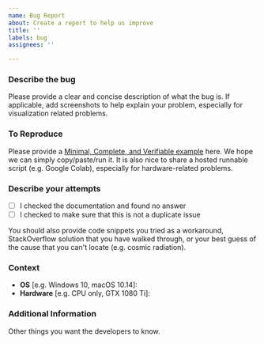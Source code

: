```yaml
---
name: Bug Report
about: Create a report to help us improve
title: ''
labels: bug
assignees: ''

---
```


### Describe the bug
Please provide a clear and concise description of what the bug is. If applicable, add screenshots to help explain your problem, especially for visualization related problems.

### To Reproduce
Please provide a [Minimal, Complete, and Verifiable example](https://stackoverflow.com/help/mcve) here. We hope we can simply copy/paste/run it. It is also nice to share a hosted runnable script (e.g. Google Colab), especially for hardware-related problems.

### Describe your attempts
- [ ] I checked the documentation and found no answer
- [ ] I checked to make sure that this is not a duplicate issue

You should also provide code snippets you tried as a workaround, StackOverflow solution that you have walked through, or your best guess of the cause that you can't locate (e.g. cosmic radiation).

### Context
 - **OS** [e.g. Windows 10, macOS 10.14]: 
 - **Hardware** [e.g. CPU only, GTX 1080 Ti]: 


### Additional Information
Other things you want the developers to know.
